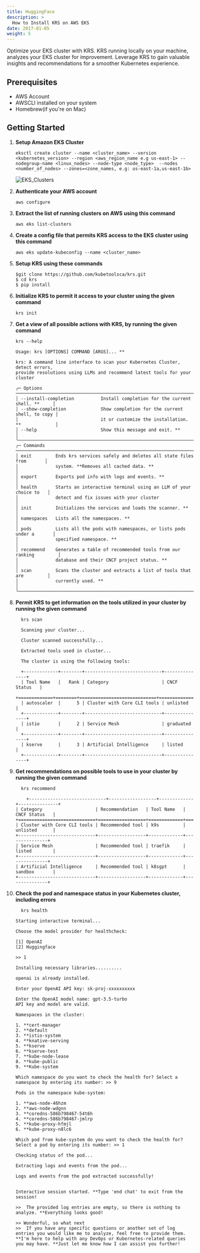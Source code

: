 ```yaml
---
title: HuggingFace
description: >
  How to Install KRS on AWS EKS
date: 2017-01-05
weight: 5
---
```


Optimize your EKS cluster with KRS. KRS running locally on your machine, analyzes your EKS cluster for improvement. Leverage KRS to gain valuable insights and recommendations for a smoother Kubernetes experience.

## Prerequisites

- AWS Account
- AWSCLI installed on your system
- Homebrew(if you're on Mac)


## Getting Started

1. **Setup Amazon EKS Cluster**

    ```
    eksctl create cluster --name <cluster_name> --version <kubernetes_version> --region <aws_region_name e.g us-east-1> --nodegroup-name <linux_nodes> --node-type <node_type>  --nodes <number_of_nodes> --zones=<zone_names, e.g: us-east-1a,us-east-1b>
    ```

    ![EKS_Clusters](https://github.com/kubetoolsca/krs/assets/171302280/edd250c6-12d6-4380-b430-302b06c98a73)


2. **Authenticate your AWS account** 

    ```
    aws configure 
    ```

3. **Extract the list of running clusters on AWS using this command**
   
    ```
    aws eks list-clusters
    ```

4. **Create a config file that permits KRS access to the EKS cluster using this command**

    ```
    aws eks update-kubeconfig --name <cluster_name> 
    ```


5. **Setup KRS using these commands**

    ```
    $git clone https://github.com/kubetoolsca/krs.git
    $ cd krs
    $ pip install
    ```

6. **Initialize KRS to permit it access to your cluster using the given command**

    ```
    krs init
    ```

7. **Get a view of all possible actions with KRS, by running the given command**


    ```
    krs --help
                                                                                    
    Usage: krs [OPTIONS] COMMAND [ARGS]... **                                        
                                                                                    
    krs: A command line interface to scan your Kubernetes Cluster, detect errors,  
    provide resolutions using LLMs and recommend latest tools for your cluster     
                                                                                    
    ╭─ Options ────────────────────────────────────────────────────────────────────╮
    │ --install-completion          Install completion for the current shell. **     │
    │ --show-completion             Show completion for the current shell, to copy │
    │                               it or customize the installation. **             │
    │ --help                        Show this message and exit. **                   │
    ╰──────────────────────────────────────────────────────────────────────────────╯
    ╭─ Commands ───────────────────────────────────────────────────────────────────╮
    │ exit         Ends krs services safely and deletes all state files from       │
    │              system. **Removes all cached data. **                               │
    │ export       Exports pod info with logs and events. **                         │
    │ health       Starts an interactive terminal using an LLM of your choice to   │
    │              detect and fix issues with your cluster                         │
    │ init         Initializes the services and loads the scanner. **                │
    │ namespaces   Lists all the namespaces. **                                      │
    │ pods         Lists all the pods with namespaces, or lists pods under a       │
    │              specified namespace. **                                           │
    │ recommend    Generates a table of recommended tools from our ranking         │
    │              database and their CNCF project status. **                        │
    │ scan         Scans the cluster and extracts a list of tools that are         │
    │              currently used. **                                                │
    ╰──────────────────────────────────────────────────────────────────────────────╯
    ```

8. **Permit KRS to get information on the tools utilized in your cluster by running the given command**

    ```
      krs scan

      Scanning your cluster...
      
      Cluster scanned successfully...
      
      Extracted tools used in cluster...
      
      The cluster is using the following tools:
      
      +-------------+--------+-----------------------------+---------------+
      | Tool Name   |   Rank | Category                    | CNCF Status   |
      +=============+========+=============================+===============+
      | autoscaler  |      5 | Cluster with Core CLI tools | unlisted      |
      +-------------+--------+-----------------------------+---------------+
      | istio       |      2 | Service Mesh                | graduated     |
      +-------------+--------+-----------------------------+---------------+
      | kserve      |      3 | Artificial Intelligence     | listed        |
      +-------------+--------+-----------------------------+---------------+
    ```

9. **Get recommendations on possible tools to use in your cluster by running the given command**

    ```
      krs recommend
      ```
      ```
          +-----------------------------+------------------+-------------+---------------+
      | Category                    | Recommendation   | Tool Name   | CNCF Status   |
      +=============================+==================+=============+===============+
      | Cluster with Core CLI tools | Recommended tool | k9s         | unlisted      |
      +-----------------------------+------------------+-------------+---------------+
      | Service Mesh                | Recommended tool | traefik     | listed        |
      +-----------------------------+------------------+-------------+---------------+
      | Artificial Intelligence     | Recommended tool | k8sgpt      | sandbox       |
      +-----------------------------+------------------+-------------+---------------+
    ```

10. **Check the pod and namespace status in your Kubernetes cluster, including errors**

    ```
      krs health
      ```
      ```
      Starting interactive terminal...

    Choose the model provider for healthcheck: 

    [1] OpenAI 
    [2] Huggingface

    >> 1

    Installing necessary libraries..........

    openai is already installed.

    Enter your OpenAI API key: sk-proj-xxxxxxxxxx

    Enter the OpenAI model name: gpt-3.5-turbo
    API key and model are valid.

    Namespaces in the cluster:

    1. **cert-manager
    2. **default
    3. **istio-system
    4. **knative-serving
    5. **kserve
    6. **kserve-test
    7. **kube-node-lease
    8. **kube-public
    9. **Kube-system

    Which namespace do you want to check the health for? Select a namespace by entering its number: >> 9

    Pods in the namespace kube-system:

    1. **aws-node-46hzm
    2. **aws-node-wdgnn
    3. **coredns-586b798467-54t6h
    4. **coredns-586b798467-jmlrp
    5. **kube-proxy-hfmjl
    6. **kube-proxy-n8lc6

    Which pod from kube-system do you want to check the health for? Select a pod by entering its number: >> 1

    Checking status of the pod...

    Extracting logs and events from the pod...

    Logs and events from the pod extracted successfully!


    Interactive session started. **Type 'end chat' to exit from the session!

    >>  The provided log entries are empty, so there is nothing to analyze. **Everything looks good!

    >> Wonderful, so what next
    >>  If you have any specific questions or another set of log entries you would like me to analyze, feel free to provide them. **I'm here to help with any DevOps or Kubernetes-related queries you may have. **Just let me know how I can assist you further!
    ```







